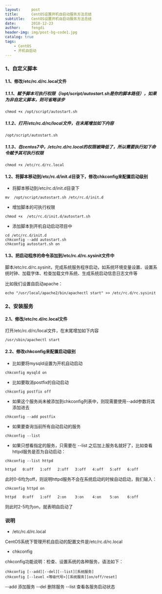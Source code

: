 ```yaml
---
layout:     post
title:      CentOS设置开机自启动服务方法总结
subtitle:   CentOS设置开机自启动服务方法总结
date:       2018-12-23
author:     fengdi
header-img: img/post-bg-code1.jpg
catalog: true
tags:
    - CentOS
    - 开机自启动
---
```


### 1、自定义脚本
#### 1.1、修改/etc/rc.d/rc.local文件
##### 1.1.1、赋予脚本可执行权限（/opt/script/autostart.sh是你的脚本路径），如果为非自定义脚本，则可省略该步
```
chmod +x /opt/script/autostart.sh
```
##### 1.1.2、打开/etc/rc.d/rc/local文件，在末尾增加如下内容
```
/opt/script/autostart.sh
```
##### 1.1.3、在centos7中，/etc/rc.d/rc.local的权限被降低了，所以需要执行如下命令赋予其可执行权限
```
chmod +x /etc/rc.d/rc.local
```

#### 1.2、将脚本移动到/etc/rc.d/init.d目录下，修改chkconfig来配置启动级别

- 将脚本移动到/etc/rc.d/init.d目录下
```
mv  /opt/script/autostart.sh /etc/rc.d/init.d
```
- 增加脚本的可执行权限
```
chmod +x  /etc/rc.d/init.d/autostart.sh
```
- 添加脚本到开机自动启动项目中
```
cd /etc/rc.d/init.d
chkconfig --add autostart.sh
chkconfig autostart.sh on
```

#### 1.3、把启动程序的命令添加到/etc/rc.d/rc.sysinit文件中
脚本/etc/rc.d/rc.sysinit，完成系统服务程序启动，如系统环境变量设置、设置系统时钟、加载字体、检查加载文件系统、生成系统启动信息日志文件等

比如我们设置自启动apache：
```
echo "/usr/local/apache2/bin/apachectl start" >> /etc/rc.d/rc.sysinit
```

### 2、安装服务

#### 2.1、修改/etc/rc.d/rc.local文件
打开/etc/rc.d/rc/local文件，在末尾增加如下内容
```
/usr/sbin/apachectl start
```

#### 2.2、修改chkconfig来配置启动级别
- 比如要将mysqld设置为开机自动启动
```
chkconfig mysqld on
```
- 比如要取消postfix的自动启动
```
chkconfig postfix off
```
- 如果这个服务尚未被添加到chkconfig列表中，则现需要使用--add参数将其添加进去
```
chkconfig --add postfix
```
- 如果要查询当前所有自动启动的服务
```
chkconfig --list
```
- 如果只想看指定的服务，只需要在 --list 之后加上服务名就好了，比如查看httpd服务是否为自动启动：
```
chkconfig --list httpd

httpd   0:off   1:off   2:off   3:off   4:off   5:off   6:off
```
此时0-6均为off，则说明httpd服务不会在系统启动的时候自动启动，我们输入：
```
chkconfig httpd on

httpd   0:off   1:off   2:on    3:on    4:on    5:on    6:off
```
则此时2-5均为on，就表明自启动了

### 说明

- /etc/rc.d/rc.local

CentOS系统下管理开机自启动的配置文件是/etc/rc.d/rc.local

- chkconfig

chkconfig功能说明：检查、设置系统的各种服务，语法如下：
    
    chkconfig [--add][--del][--list][系统服务]
    chkconfig [--level <等级代号>][系统服务][on/off/reset]
    
--add 添加服务
--del 删除服务
--list 查看各服务启动状态